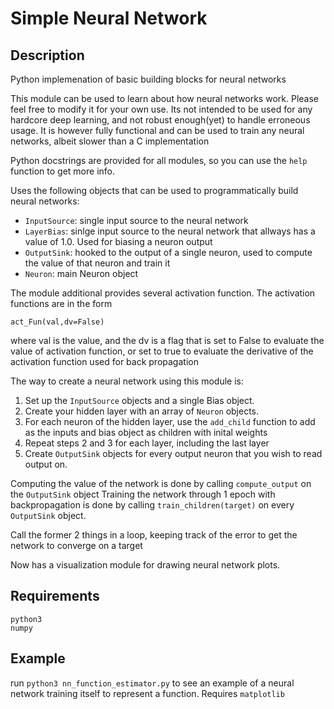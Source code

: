 # Simple Neural Network

## Description
Python implemenation of basic building blocks for neural networks

This module  can be used to learn about how neural networks work. Please feel free to modify it for your own use.
Its not intended to be used for any hardcore deep learning, and not robust enough(yet) to handle erroneous usage.
It is however fully functional and can be used to train any neural networks, albeit slower than a C implementation

Python docstrings are provided for all modules, so you can use the `help` function to get more info. 

Uses the following objects that can be used to programmatically build neural networks:

 - `InputSource`: single input source to the neural network
 - `LayerBias`: sinlge input source to the neural network that allways has a value of 1.0. Used for biasing a neuron output
 - `OutputSink`: hooked to the output of a single neuron, used to compute the value of that neuron and train it
 - `Neuron`: main Neuron object

The module additional provides several activation function. The activation functions are in the form 

    act_Fun(val,dv=False)

where val is the value, and the dv is a flag that is set to False to evaluate the value of activation function, 
or set to true to evaluate the derivative of the activation function used for back propagation

The way to create a neural network using this module is:

1. Set up the `InputSource` objects and a single Bias object. 
2. Create your hidden layer with an array of `Neuron` objects.
3. For each neuron of the hidden layer, use the `add_child` function to add as the inputs and bias object 
   as children with inital weights
4. Repeat steps 2 and 3 for each layer, including the last layer
5. Create `OutputSink` objects for every output neuron that you wish to read output on. 

Computing the value of the network is done by calling `compute_output` on the `OutputSink` object
Training the network through 1 epoch with backpropagation is done by calling `train_children(target)` on every `OutputSink` object. 

Call the former 2 things in a loop, keeping track of the error to get the network to converge on a target

Now has a visualization module for drawing neural network plots. 

## Requirements

    python3
    numpy

## Example

run `python3 nn_function_estimator.py` to see an example of a neural network training itself to represent a function. 
Requires `matplotlib`


